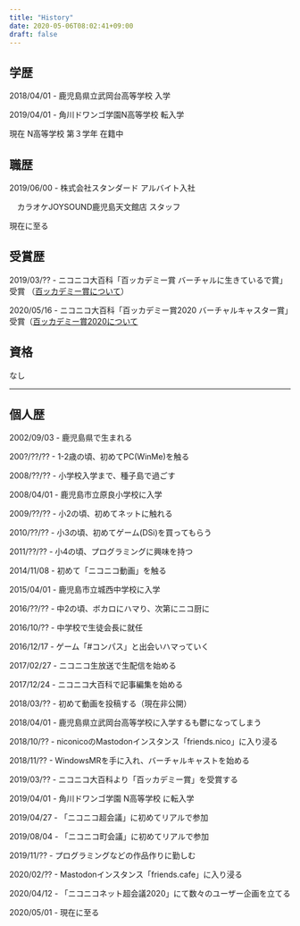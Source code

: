 ```yaml
---
title: "History"
date: 2020-05-06T08:02:41+09:00
draft: false
---
```


## 学歴

2018/04/01 - 鹿児島県立武岡台高等学校 入学

2019/04/01 - 角川ドワンゴ学園N高等学校 転入学

現在 N高等学校 第３学年 在籍中

## 職歴

2019/06/00 - 株式会社スタンダード アルバイト入社

　カラオケJOYSOUND鹿児島天文館店 スタッフ

現在に至る

## 受賞歴

2019/03/?? - ニコニコ大百科「百ッカデミー賞 バーチャルに生きているで賞」受賞 （[百ッカデミー賞について](https://dic.nicovideo.jp/id/5557912)）

2020/05/16 - ニコニコ大百科「百ッカデミー賞2020 バーチャルキャスター賞」受賞（[百ッカデミー賞2020について](https://dic.nicovideo.jp/id/5583169)


## 資格

なし

---

## 個人歴

2002/09/03 - 鹿児島県で生まれる

200?/??/?? - 1-2歳の頃、初めてPC(WinMe)を触る

2008/??/?? - 小学校入学まで、種子島で過ごす

2008/04/01 - 鹿児島市立原良小学校に入学

2009/??/?? - 小2の頃、初めてネットに触れる

2010/??/?? - 小3の頃、初めてゲーム(DSi)を買ってもらう

2011/??/?? - 小4の頃、プログラミングに興味を持つ

2014/11/08 - 初めて「ニコニコ動画」を触る

2015/04/01 - 鹿児島市立城西中学校に入学

2016/??/?? - 中2の頃、ボカロにハマり、次第にニコ厨に

2016/10/?? - 中学校で生徒会長に就任

2016/12/17 - ゲーム「#コンパス」と出会いハマっていく

2017/02/27 - ニコニコ生放送で生配信を始める

2017/12/24 - ニコニコ大百科で記事編集を始める

2018/03/?? - 初めて動画を投稿する（現在非公開）

2018/04/01 - 鹿児島県立武岡台高等学校に入学するも鬱になってしまう

2018/10/?? - niconicoのMastodonインスタンス「friends.nico」に入り浸る

2018/11/?? - WindowsMRを手に入れ、バーチャルキャストを始める

2019/03/?? - ニコニコ大百科より「百ッカデミー賞」を受賞する

2019/04/01 - 角川ドワンゴ学園 N高等学校 に転入学

2019/04/27 - 「ニコニコ超会議」に初めてリアルで参加

2019/08/04 - 「ニコニコ町会議」に初めてリアルで参加

2019/11/?? - プログラミングなどの作品作りに勤しむ

2020/02/?? - Mastodonインスタンス「friends.cafe」に入り浸る

2020/04/12 - 「ニコニコネット超会議2020」にて数々のユーザー企画を立てる

2020/05/01 - 現在に至る

